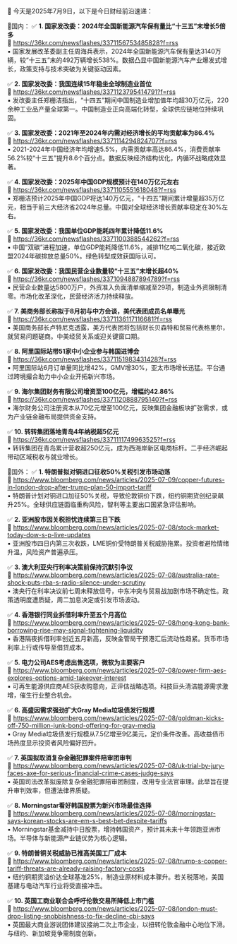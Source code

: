 📅 今天是2025年7月9日，以下是今日财经前沿速递：

📌国内：
✅ **1. 国家发改委：2024年全国新能源汽车保有量比“十三五”末增长5倍多**  
🔗 https://36kr.com/newsflashes/3371156753485828?f=rss  
▪️ 国家发展改革委副主任周海兵表示，2024年全国新能源汽车保有量达3140万辆，较“十三五”末的492万辆增长538%。数据凸显中国新能源汽车产业爆发式增长，政策支持与技术突破为关键驱动因素。

✅ **2. 国家发改委：我国连续15年稳坐全球制造业首位**  
🔗 https://36kr.com/newsflashes/3371123795414791?f=rss  
▪️ 发改委主任郑栅洁指出，“十四五”期间中国制造业增加值年均超30万亿元，220余种工业品产量全球第一。中国制造业正向高端化转型，全球供应链地位持续巩固。

✅ **3. 国家发改委：2021年至2024年内需对经济增长的平均贡献率为86.4%**  
🔗 https://36kr.com/newsflashes/3371114294824707?f=rss  
▪️ 2021-2024年中国经济年均增速5.5%，内需贡献率高达86.4%，消费贡献率56.2%较“十三五”提升8.6个百分点。数据反映经济结构优化，内循环战略成效显著。

✅ **4. 国家发改委：2025年中国GDP规模预计在140万亿元左右**  
🔗 https://36kr.com/newsflashes/3371105551618048?f=rss  
▪️ 郑栅洁预计2025年中国GDP将达140万亿元，“十四五”期间累计增量超35万亿元，相当于前三大经济省2024年总量。中国对全球经济增长贡献率稳定在30%左右。

✅ **5. 国家发改委：我国单位GDP能耗四年累计降低11.6%**  
🔗 https://36kr.com/newsflashes/3371100388544262?f=rss  
▪️ 中国“双碳”进程加速，单位GDP能耗降低11.6%，减排11亿吨二氧化碳，接近欧盟2024年碳排放总量50%。绿色转型成效获国际认可。

✅ **6. 国家发改委：我国民营企业数量较“十三五”末增长超40%**  
🔗 https://36kr.com/newsflashes/3371094887894789?f=rss  
▪️ 民营企业数量达5800万户，外资准入负面清单缩减至29项，制造业外资限制清零。市场化改革深化，民营经济活力持续释放。

✅ **7. 美商务部长称拟于8月初与中方会谈，美代表团成员名单曝光**  
🔗 https://36kr.com/newsflashes/3371136117116681?f=rss  
▪️ 美国商务部长卢特尼克透露，美方代表团将包括财长贝森特和贸易代表格里尔，就贸易问题磋商。中美经贸关系或迎关键窗口期。

✅ **8. 阿里国际站带51家中小企业参与韩国进博会**  
🔗 https://36kr.com/newsflashes/3371151983431428?f=rss  
▪️ 阿里国际站6月订单量同比增42%，GMV增30%，亚太市场增长迅猛。平台通过跨境撮合助力中小企业开拓新兴市场。

✅ **9. 海尔集团财务有限公司增资至100亿元，增幅约42.86%**  
🔗 https://36kr.com/newsflashes/3371120888795140?f=rss  
▪️ 海尔财务公司注册资本从70亿元增至100亿元，反映集团金融板块扩张需求，或为产业链金融布局提供资金支持。

✅ **10. 转转集团落地青岛4年纳税超5亿元**  
🔗 https://36kr.com/newsflashes/3371111749963525?f=rss  
▪️ 转转集团在青岛累计营收超250亿元，成为西海岸新区电商标杆。二手经济崛起带动区域税收与就业增长。

📌国外：
✅ **1. 特朗普拟对铜进口征收50%关税引发市场动荡**  
🔗 https://www.bloomberg.com/news/articles/2025-07-09/copper-futures-in-london-drop-after-trump-plan-50-import-tariff  
▪️ 特朗普计划对铜进口加征50%关税，导致伦敦铜价下跌，纽约铜期货创纪录飙升25%。全球供应链面临重构风险，智利等主要出口国紧急评估影响。

✅ **2. 亚洲股市因关税担忧连续第三日下跌**  
🔗 https://www.bloomberg.com/news/articles/2025-07-08/stock-market-today-dow-s-p-live-updates  
▪️ 亚洲股市四日内第三次收跌，LME铜价受特朗普关税威胁拖累。投资者避险情绪升温，风险资产普遍承压。

✅ **3. 澳大利亚央行利率决策前保持沉默引争议**  
🔗 https://www.bloomberg.com/news/articles/2025-07-08/australia-rate-shock-puts-rba-s-radio-silence-under-scrutiny  
▪️ 澳央行在利率决议前七周未释放信号，中东冲突与贸易战加剧市场不确定性。政策透明度遭质疑，周二加息决定或引发市场波动。

✅ **4. 香港银行同业拆借利率升至五个月高位**  
🔗 https://www.bloomberg.com/news/articles/2025-07-08/hong-kong-bank-borrowing-rise-may-signal-tightening-liquidity  
▪️ 香港隔夜拆借利率创近五月新高，反映金管局干预港汇后流动性趋紧。货币市场利率上行或传导至借贷成本。

✅ **5. 电力公司AES考虑出售选项，微软为主要客户**  
🔗 https://www.bloomberg.com/news/articles/2025-07-08/power-firm-aes-explores-options-amid-takeover-interest  
▪️ 可再生能源供应商AES获收购意向，正评估战略选项。科技巨头清洁能源需求激增，催生行业整合机会。

✅ **6. 高盛因需求强劲扩大Gray Media垃圾债发行规模**  
🔗 https://www.bloomberg.com/news/articles/2025-07-08/goldman-kicks-off-750-million-junk-bond-offering-for-gray-media  
▪️ Gray Media垃圾债发行规模从7.5亿增至9亿美元，定价条件改善。高收益债市场热度显示投资者风险偏好回升。

✅ **7. 英国拟取消复杂金融犯罪案件陪审团审判**  
🔗 https://www.bloomberg.com/news/articles/2025-07-08/uk-trial-by-jury-faces-axe-for-serious-financial-crime-cases-judge-says  
▪️ 英国司法改革拟废除复杂金融犯罪陪审团制度，改用专业法官审理。此举旨在提升审判效率，但遭法律界质疑。

✅ **8. Morningstar看好韩国股票为新兴市场最佳选择**  
🔗 https://www.bloomberg.com/news/articles/2025-07-08/morningstar-says-korean-stocks-are-em-s-best-bet-despite-tariffs  
▪️ Morningstar基金减持中日股票，增持韩国资产，预计其未来十年领跑亚洲市场。半导体与新能源产业链优势为核心逻辑。

✅ **9. 特朗普铜关税威胁已推高美国工厂成本**  
🔗 https://www.bloomberg.com/news/articles/2025-07-08/trump-s-copper-tariff-threats-are-already-raising-factory-costs  
▪️ 纽约铜期货溢价达全球基准25%，制造业原材料成本骤升。若关税落地，美国基建与电动汽车行业将受直接冲击。

✅ **10. 英国工商业联合会呼吁伦敦交易所降低上市门槛**  
🔗 https://www.bloomberg.com/news/articles/2025-07-08/london-must-drop-listing-snobbishness-to-fix-decline-cbi-says  
▪️ 英国最大商业游说团体建议接纳二次上市企业，以扭转伦敦金融中心地位下滑。与纽约、新加坡竞争需制度创新。